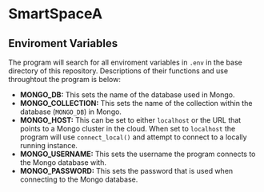 # SmartSpaceA

## Enviroment Variables

The program will search for all enviroment variables in `.env` in the base directory of this repository. Descriptions of their functions and use throughtout the program is below:

- **MONGO_DB:** This sets the name of the database used in Mongo.
- **MONGO_COLLECTION:** This sets the name of the collection within the database (`MONGO_DB`) in Mongo.
- **MONGO_HOST:** This can be set to either `localhost` or the URL that points to a Mongo cluster in the cloud. When set to `localhost` the program will use `connect_local()` and attempt to connect to a locally running instance.
- **MONGO_USERNAME:** This sets the username the program connects to the Mongo database with.
- **MONGO_PASSWORD:** This sets the password that is used when connecting to the Mongo database.

